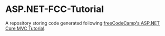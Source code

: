 # ASP.NET-FCC-Tutorial
A repository storing code generated following [freeCodeCamp's ASP.NET Core MVC Tutorial](https://youtu.be/hZ1DASYd9rk?feature=shared).
